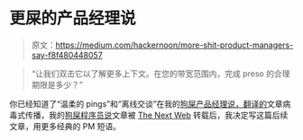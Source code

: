 # 更屎的产品经理说

> 原文：<https://medium.com/hackernoon/more-shit-product-managers-say-f8f480448057>

> “让我们双击它以了解更多上下文。在您的带宽范围内，完成 preso 的合理期限是多少？”

你已经知道了“温柔的 pings”和“离线交谈”在我的[狗屎产品经理说，翻译的](https://hackernoon.com/shit-product-managers-say-translated-1628d08aa7dd)文章病毒式传播，我的[狗屎程序员说](https://hackernoon.com/shit-programmers-say-translated-946849c2fbd4)文章被 [The Next Web](https://thenextweb.com/syndication/2018/02/21/shit-programmers-say-decoded/) 转载后，我决定写这篇后续文章，用更多经典的 PM 短语。